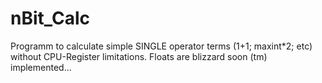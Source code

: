 # nBit_Calc
Programm to calculate simple SINGLE operator terms (1+1; maxint\*2; etc) without CPU-Register limitations.
Floats are blizzard soon (tm) implemented...
